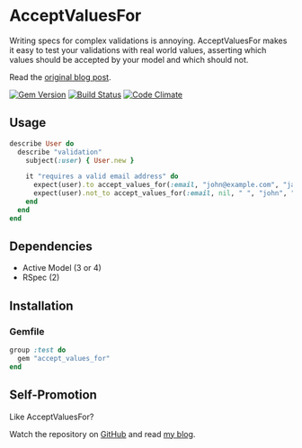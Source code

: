 # AcceptValuesFor

Writing specs for complex validations is annoying. AcceptValuesFor makes it easy
to test your validations with real world values, asserting which values should
be accepted by your model and which should not.

Read the [original blog post](http://gusiev.com/2010/06/ultimate-rspec-matcher-to-test-validation/).

[![Gem Version](https://badge.fury.io/rb/accept_values_for.png)](http://badge.fury.io/rb/accept_values_for)
[![Build Status](https://travis-ci.org/bogdan/accept_values_for.png?branch=master)](https://travis-ci.org/bogdan/accept_values_for)
[![Code Climate](https://codeclimate.com/github/bogdan/accept_values_for.png)](https://codeclimate.com/github/bogdan/accept_values_for)

## Usage

```ruby
describe User do
  describe "validation"
    subject(:user) { User.new }

    it "requires a valid email address" do
      expect(user).to accept_values_for(:email, "john@example.com", "jane@example.org")
      expect(user).not_to accept_values_for(:email, nil, " ", "john", "john@example")
    end
  end
end
```

## Dependencies

* Active Model (3 or 4)
* RSpec (2)

## Installation

### Gemfile

```ruby
group :test do
  gem "accept_values_for"
end
```

## Self-Promotion

Like AcceptValuesFor?

Watch the repository on [GitHub](https://github.com/bogdan/accept_values_for)
and read [my blog](http://gusiev.com).

